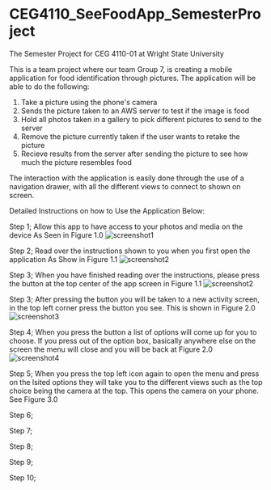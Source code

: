 # CEG4110_SeeFoodApp_SemesterProject
The Semester Project for CEG 4110-01 at Wright State University

This is a team project where our team Group 7, is creating a mobile application for food identification through pictures. 
The application will be able to do the following:
1. Take a picture using the phone's camera
2. Sends the picture taken to an AWS server to test if the image is food
3. Hold all photos taken in a gallery to pick different pictures to send to the server
4. Remove the picture currently taken if the user wants to retake the picture
5. Recieve results from the server after sending the picture to see how much the picture resembles food

The interaction with the application is easily done through the use of a navigation drawer, with all the different views to 
connect to shown on screen. 

Detailed Instructions on how to Use the Application Below:

Step 1;
Allow this app to have access to your photos and media on the device As Seen in Figure 1.0
![screenshot1](https://user-images.githubusercontent.com/33787330/49404140-72ee9100-f703-11e8-9824-08439111d891.PNG)

Step 2;
Read over the instructions shown to you when you first open the application As Show in Figure 1.1
![screenshot2](https://user-images.githubusercontent.com/33787330/49404232-bc3ee080-f703-11e8-9ebb-71c255869465.PNG)

Step 3;
When you have finished reading over the instructions, please press the button at the top center of the app screen in Figure 1.1
![screenshot2](https://user-images.githubusercontent.com/33787330/49404232-bc3ee080-f703-11e8-9ebb-71c255869465.PNG)

Step 3;
After pressing the button you will be taken to a new activity screen, in the top left corner press the button you see.
This is shown in Figure 2.0
![screenshot3](https://user-images.githubusercontent.com/33787330/49404325-ff00b880-f703-11e8-8264-92d23a91c651.PNG)

Step 4;
When you press the button a list of options will come up for you to choose. 
If you press out of the option box, basically anywhere else on the screen the menu will close and you will be back at Figure 2.0
![screenshot4](https://user-images.githubusercontent.com/33787330/49404345-0c1da780-f704-11e8-81a5-24cfab7661d2.PNG)

Step 5;
When you press the top left icon again to open the menu and press on the lsited options they will take you to the 
different views such as the top choice being the camera at the top. This opens the camera on your phone. See Figure 3.0

Step 6; 


Step 7;


Step 8;


Step 9;


Step 10;

